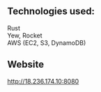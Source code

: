 ## Technologies used: 
Rust 
</br>
Yew, Rocket
</br>
AWS (EC2, S3, DynamoDB) 

## Website
http://18.236.174.10:8080
